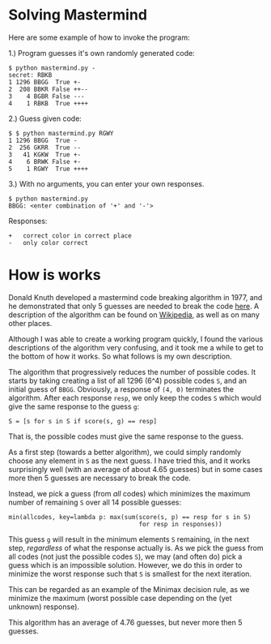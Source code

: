 # Solving Mastermind

Here are some example of how to invoke the program:

1.) Program guesses it's own randomly generated code:

    $ python mastermind.py -
    secret: RBKB
    1 1296 BBGG  True +-
    2  208 BBKR False ++--
    3    4 BGBR False ---
    4    1 RBKB  True ++++

2.) Guess given code:

    $ $ python mastermind.py RGWY
    1 1296 BBGG  True -
    2  256 GKRR  True --
    3   41 KGKW  True +-
    4    6 BRWK False +-
    5    1 RGWY  True ++++

3.) With no arguments, you can enter your own responses.

    $ python mastermind.py
    BBGG: <enter combination of '+' and '-'>

Responses:

    +   correct color in correct place
    -   only color correct


# How is works

Donald Knuth developed a mastermind code breaking algorithm in 1977, and he
demonstrated that only 5 guesses are needed to break the code [here](https://www.cs.uni.edu/~wallingf/teaching/cs3530/resources/knuth-mastermind.pdf).
A description of the algorithm can be found on [Wikipedia](https://en.wikipedia.org/wiki/Mastermind_(board_game)#Worst_case:_Five-guess_algorithm), as well as on many other places.

Although I was able to create a working program quickly, I found the various
descriptions of the algorithm very confusing, and it took me a while to get
to the bottom of how it works.   So what follows is my own description.

The algorithm that progressively reduces the number of possible codes.
It starts by taking creating a list of all 1296 (6^4) possible codes `S`,
and an initial guess of `BBGG`.
Obviously, a response of `(4, 0)` terminates the algorithm.
After each response `resp`, we only keep the codes `S` which would give the
same response to the guess `g`:

    S = [s for s in S if score(s, g) == resp]

That is, the possible codes must give the same response to the guess.

As a first step (towards a better algorithm), we could simply randomly choose
any element in `S` as the next guess.  I have tried this, and it works
surprisingly well (with an average of about 4.65 guesses) but in some cases
more then 5 guesses are necessary to break the code.

Instead, we pick a guess (from *all* codes) which minimizes the
maximum number of remaining `S` over all 14 possible guesses:

    min(allcodes, key=lambda p: max(sum(score(s, p) == resp for s in S)
                                        for resp in responses))

This guess `g` will result in the minimum elements `S` remaining, in the
next step, *regardless* of what the response actually is.
As we pick the guess from all codes (not just the possible codes `S`),
we may (and often do) pick a guess which is an impossible solution.
However, we do this in order to minimize the worst response such that `S` is
smallest for the next iteration.

This can be regarded as an example of the Minimax decision rule, as we
minimize the maximum (worst possible case depending on the (yet unknown)
response).

This algorithm has an average of 4.76 guesses, but never more then 5 guesses.
